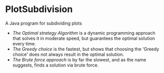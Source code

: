 # PlotSubdivision
A Java program for subdividing plots

- *The Optimal strategy Algorithm* is a dynamic programming approach that solves it in moderate speed, but guarantees the optimal solution every time.
- *The Greedy choice* is the fastest, but shows that choosing the 'Greedy choice' does not always result in the optimal solution. 
- *The Brute force approach* is by far the slowest, and as the name suggests, finds a solution via brute force. 
